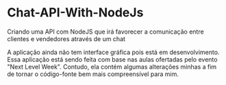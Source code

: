 # Chat-API-With-NodeJs
Criando uma API com NodeJS que irá favorecer a comunicação entre clientes e vendedores através de um chat 

A aplicação ainda não tem interface gráfica pois está em desenvolvimento. Essa aplicação está sendo feita com base nas aulas 
ofertadas pelo evento "Next Level Week". Contudo, ela contém algumas alterações minhas a fim de tornar o código-fonte bem
mais compreensível para mim.
